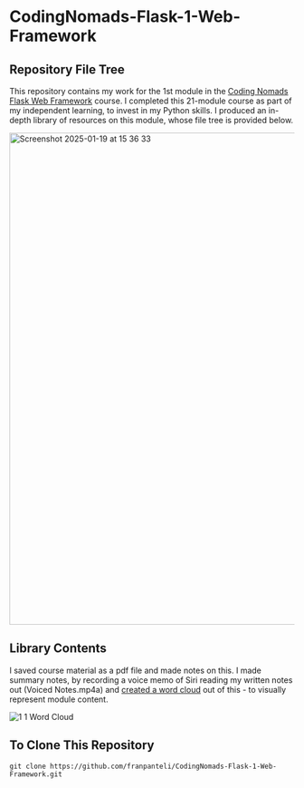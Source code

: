 # CodingNomads-Flask-1-Web-Framework
## Repository File Tree
This repository contains my work for the 1st module in the [Coding Nomads Flask Web Framework](https://codingnomads.com/course/python-flask-web-framework) course. I completed this 21-module course as part of my independent learning, to invest in my Python skills. I produced an in-depth library of resources on this module, whose file tree is provided below. 

<img width="868" alt="Screenshot 2025-01-19 at 15 36 33" src="https://github.com/user-attachments/assets/ea0578fa-2928-4983-b19c-7213e6652e37" />

## Library Contents
I saved course material as a pdf file and made notes on this. I made summary notes, by recording a voice memo of Siri reading my written notes out (Voiced Notes.mp4a) and [created a word cloud](https://wordart.com/create) out of this - to visually represent module content.

![1 1 Word Cloud](https://github.com/user-attachments/assets/173bc1c1-f925-4747-8751-5ade26da723d)

## To Clone This Repository
```
git clone https://github.com/franpanteli/CodingNomads-Flask-1-Web-Framework.git
```
